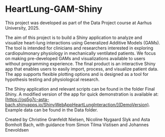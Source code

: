 # HeartLung-GAM-Shiny
This project was developed as part of the Data Project course at Aarhus University, 2025.

The aim of this project is to build a Shiny application to analyze and visualize heart-lung interactions using Generalized Additive Models (GAMs). The tool is intended for clinicians and researchers interested in exploring cardiopulmonary physiology in mechanically ventilated patients. We focus on making pre-developed GAMs and visualizations available to users without programming experience. The final product is an interactive Shiny app that enables users to easily import, process, and visualize patient data. The app supports flexible plotting options and is designed as a tool for hypothesis testing and physiological research.

The Shiny application and relevant scripts can be found in the folder Final Shiny. A modified version of the app for quick demonstration is available at: [https://oq5g7c-asta-bach.shinyapps.io/ShinyWebAppHeartLungInteraction/](DemoVersion). Example data can be found in the Data folder.

Created by Christine Grønfeldt Nielsen, Nicoline Nygaard Slyk and Asta Bomholt Bach, with guidance from Simon Tilma Vistisen and Johannes Enevoldsen
